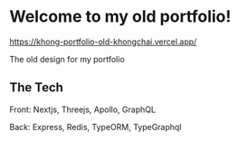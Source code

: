 # Welcome to my old portfolio!

https://khong-portfolio-old-khongchai.vercel.app/

The old design for my portfolio

## The Tech

Front: Nextjs, Threejs, Apollo, GraphQL

Back: Express, Redis, TypeORM, TypeGraphql
